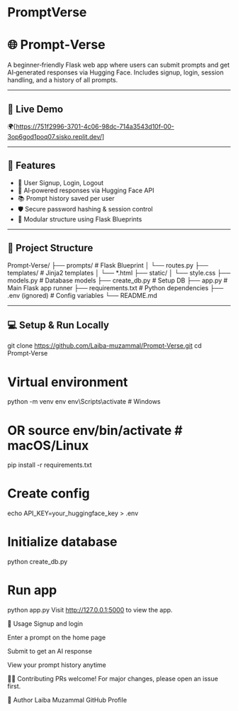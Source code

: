 # PromptVerse
# 🌐 Prompt‑Verse

A beginner‑friendly Flask web app where users can submit prompts and get AI‑generated responses via Hugging Face. Includes signup, login, session handling, and a history of all prompts.

---

## 🔗 Live Demo  
🌍[https://751f2996-3701-4c06-98dc-714a3543d10f-00-3op6god1poq07.sisko.replit.dev/]

---

## 🚀 Features

- 🔐 User Signup, Login, Logout  
- 🧠 AI‑powered responses via Hugging Face API  
- 📚 Prompt history saved per user  
- 🛡️ Secure password hashing & session control  
- 🧩 Modular structure using Flask Blueprints  

---

## 📁 Project Structure

Prompt‑Verse/
├── prompts/ # Flask Blueprint
│ └── routes.py
├── templates/ # Jinja2 templates
│ └── *.html
├── static/
│ └── style.css
├── models.py # Database models
├── create_db.py # Setup DB
├── app.py # Main Flask app runner
├── requirements.txt # Python dependencies
├── .env (ignored) # Config variables
└── README.md

---

## 💻 Setup & Run Locally

git clone https://github.com/Laiba-muzammal/Prompt‑Verse.git
cd Prompt‑Verse

# Virtual environment
python -m venv env
env\Scripts\activate           # Windows
# OR source env/bin/activate   # macOS/Linux

pip install -r requirements.txt

# Create config
echo API_KEY=your_huggingface_key > .env

# Initialize database
python create_db.py

# Run app
python app.py
Visit http://127.0.0.1:5000 to view the app.

📝 Usage
Signup and login

Enter a prompt on the home page

Submit to get an AI response

View your prompt history anytime

👩‍💻 Contributing
PRs welcome! For major changes, please open an issue first.

💬 Author
Laiba Muzammal
GitHub Profile
